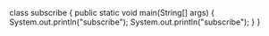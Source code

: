 class subscribe {
    public static void main(String[] args) {
        System.out.println("subscribe");
        System.out.println("subscribe");
    }
}
